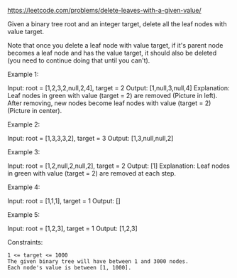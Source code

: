 https://leetcode.com/problems/delete-leaves-with-a-given-value/

Given a binary tree root and an integer target, delete all the leaf nodes with value target.

Note that once you delete a leaf node with value target, if it's parent node becomes a leaf node and has the value target, it should also be deleted (you need to continue doing that until you can't).

Example 1:

Input: root = [1,2,3,2,null,2,4], target = 2
Output: [1,null,3,null,4]
Explanation: Leaf nodes in green with value (target = 2) are removed (Picture in left).
After removing, new nodes become leaf nodes with value (target = 2) (Picture in center).

Example 2:

Input: root = [1,3,3,3,2], target = 3
Output: [1,3,null,null,2]

Example 3:

Input: root = [1,2,null,2,null,2], target = 2
Output: [1]
Explanation: Leaf nodes in green with value (target = 2) are removed at each step.

Example 4:

Input: root = [1,1,1], target = 1
Output: []

Example 5:

Input: root = [1,2,3], target = 1
Output: [1,2,3]

Constraints:

    1 <= target <= 1000
    The given binary tree will have between 1 and 3000 nodes.
    Each node's value is between [1, 1000].
